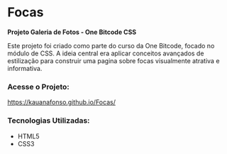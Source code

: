 # Focas

**Projeto Galeria de Fotos - One Bitcode CSS**

Este projeto foi criado como parte do curso da One Bitcode, focado no módulo de CSS. A ideia central era aplicar conceitos avançados de estilização para construir uma pagina sobre focas visualmente atrativa e informativa.

### Acesse o Projeto:

https://kauanafonso.github.io/Focas/

### Tecnologias Utilizadas:

- HTML5
- CSS3

